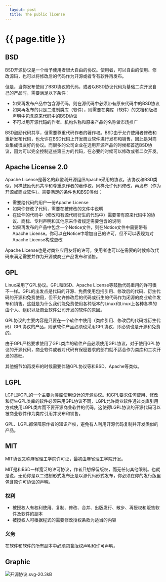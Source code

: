 ```yaml
---
  layout: post
  title: The public license
---
```


# {{ page.title }}

## BSD

BSD开源协议是一个给予使用者很大自由的协议。使用者，可以自由的使用、修改源码，也可以将修改后的代码作为开源或者专有软件再发布。

但是，当你发布使用了BSD协议的代码，或者以BSD协议代码为基础二次开发自己的产品时，需要满足以下条件：

> 
- 如果再发布产品中包含源代码，则在源代码中必须带有原来代码中的BSD协议
- 如果再发布的只是二进制类库（软件），则需要在类库（软件）的文档和版权声明中包含原来代码中的BSD协议
- 不可以用开源代码的作者、机构名称和原来产品的名称做市场推广

BSD鼓励代码共享，但需要尊重代码作者的著作权。BSD由于允许使用者修改和重新发布代码，也允许在BSD代码上开发商业软件进行发布和销售，因此是对商业集成很友好的协议。而很多的公司企业在选用开源产品的时候都首选BSD协议，因为可以完全控制这些第三方的代码，在必要的时候可以修改或者二次开发。

## Apache License 2.0

Apache License是著名的非盈利开源组织Apache采用的协议。该协议和BSD类似，同样鼓励代码共享和尊重原作者的著作权，同样允许代码修改，再发布（作为开源或商业软件）。需要满足的条件也和BSD类似：

> 
-  需要给代码的用户一份Apache License
-  如果你修改了代码，需要在被修改的文件中说明
-  在延伸的代码中（修改和有源代码衍生的代码中）需要带有原来代码中的协议、商标、专利声明和其他原来作者规定需要包含的说明
-  如果再发布的产品中包含一个Notice文件，则在Notice文件中需要带有Apache License。你可以在Notice中增加自己的许可，但不可以表现为对Apache License构成更改

Apache License也是对商业应用友好的许可。使用者也可以在需要的时候修改代码来满足需要并作为开源或商业产品发布和销售。

## GPL

Linux采用了GPL协议。GPL和BSD、Apache License等鼓励代码重用的许可很不一样。GPL的出发点是代码的开源、免费使用包括引用、修改后的代码、衍生代码的开源和免费使用，但不允许修改后的代码或衍生的代码作为闭源的商业软件发布和销售。这就是为什么我们能免费使用各种版本的Linux和Linux上各种各样的由个人、组织以及商业软件公司开发的软件的原因。

GPL协议的主要内容是只要在一个软件中使用（类库引用、修改后的代码或衍生代码）GPL协议的产品，则该软件产品必须也采用GPL协议，即必须也是开源和免费的。

由于GPL严格要求使用了GPL类库的软件产品必须使用GPL协议，对于使用GPL协议的开源代码，商业软件或者对代码有保密要求的部门就不适合作为类库和二次开发的基础。

其他细节如再发布的时候需要伴随GPL协议等和BSD、Apache等类似。

## LGPL

LGPL是GPL的一个主要为类库使用设计的开源协议。和GPL要求任何使用、修改和衍生GPL类库的软件必须采用GPL协议不同，LGPL允许商业软件通过类库引用方式使用LGPL类库而不要开源商业软件的代码。这使得LGPL协议的开源代码可以被商业软件作为类库引用并发布和销售。

GPL、LGPL都保障原作者的知识产权，避免有人利用开源代码复制并开发类似的产品。

## MIT

MIT协议又称麻省理工学院许可证，最初由麻省理工学院开发。

MIT是和BSD一样宽泛的许可协议，作者只想保留版权，而无任何其他限制。也就是说，无论你是以二进制形式发布还是以源代码形式发布，你必须在你的发行版里包含原许可协议的声明。

### 权利

> 
- 被授权人有权利使用、复制、修改、合并、出版发行、散步、再授权和贩售软件及软件的副本
- 被授权人可根据程式的需要修改授权条款为适当的内容

### 义务

在软件和软件的所有副本中必须包含版权声明和许可声明。

## Graphic

![开源协议.svg-20.3kB][1]

  [1]: http://static.zybuluo.com/wongjorie/8u8yqbo07sxg89chxeta006y/%E5%BC%80%E6%BA%90%E5%8D%8F%E8%AE%AE.svg
